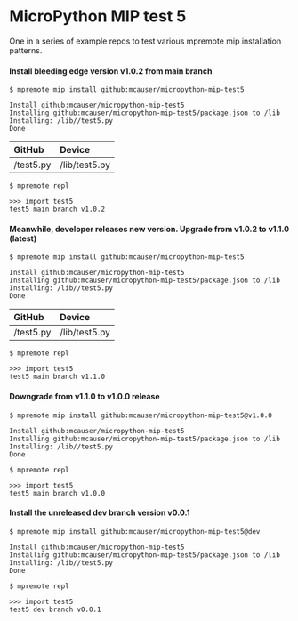 # MicroPython MIP test 5

One in a series of example repos to test various mpremote mip installation patterns.

#### Install bleeding edge version v1.0.2 from main branch

```
$ mpremote mip install github:mcauser/micropython-mip-test5

Install github:mcauser/micropython-mip-test5
Installing github:mcauser/micropython-mip-test5/package.json to /lib
Installing: /lib//test5.py
Done
```

GitHub       | Device
:------------|:-------------
/test5.py    | /lib/test5.py

```
$ mpremote repl

>>> import test5
test5 main branch v1.0.2
```

#### Meanwhile, developer releases new version. Upgrade from v1.0.2 to v1.1.0 (latest)

```
$ mpremote mip install github:mcauser/micropython-mip-test5

Install github:mcauser/micropython-mip-test5
Installing github:mcauser/micropython-mip-test5/package.json to /lib
Installing: /lib//test5.py
Done
```

GitHub       | Device
:------------|:-------------
/test5.py    | /lib/test5.py

```
$ mpremote repl

>>> import test5
test5 main branch v1.1.0
```

#### Downgrade from v1.1.0 to v1.0.0 release

```
$ mpremote mip install github:mcauser/micropython-mip-test5@v1.0.0

Install github:mcauser/micropython-mip-test5
Installing github:mcauser/micropython-mip-test5/package.json to /lib
Installing: /lib//test5.py
Done
```

```
$ mpremote repl

>>> import test5
test5 main branch v1.0.0
```

#### Install the unreleased dev branch version v0.0.1

```
$ mpremote mip install github:mcauser/micropython-mip-test5@dev

Install github:mcauser/micropython-mip-test5
Installing github:mcauser/micropython-mip-test5/package.json to /lib
Installing: /lib//test5.py
Done
```

```
$ mpremote repl

>>> import test5
test5 dev branch v0.0.1
```
